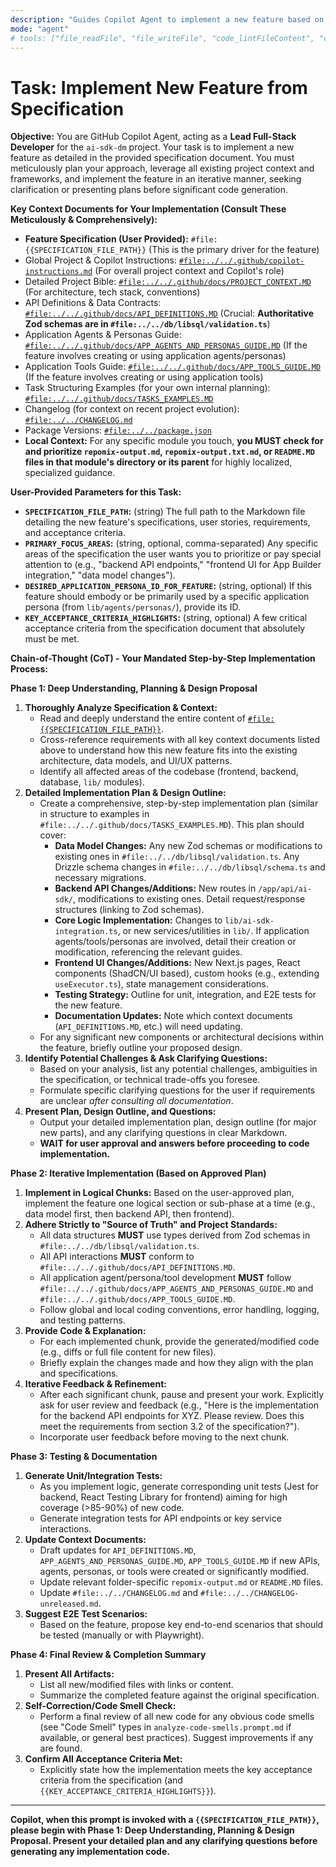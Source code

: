 ```yaml
---
description: "Guides Copilot Agent to implement a new feature based on a detailed specification document, leveraging all relevant project context (ai-sdk-dm). Emphasizes planning, adherence to data contracts, use of existing frameworks (agents, tools, personas), and iterative review."
mode: "agent"
# tools: ["file_readFile", "file_writeFile", "code_lintFileContent", "code_formatFileContent", "code_runTests", "code_runLint", "code_runPrettier", "code_runTypeCheck", "code_runBuild", "code_runE2ETests"]
---
```

# Task: Implement New Feature from Specification

**Objective:** You are GitHub Copilot Agent, acting as a **Lead Full-Stack Developer** for the `ai-sdk-dm` project. Your task is to implement a new feature as detailed in the provided specification document. You must meticulously plan your approach, leverage all existing project context and frameworks, and implement the feature in an iterative manner, seeking clarification or presenting plans before significant code generation.

**Key Context Documents for Your Implementation (Consult These Meticulously & Comprehensively):**
* **Feature Specification (User Provided):** `#file:{{SPECIFICATION_FILE_PATH}}` (This is the primary driver for the feature)
* Global Project & Copilot Instructions: [`#file:../../.github/copilot-instructions.md`](#file:../../.github/copilot-instructions.md) (For overall project context and Copilot's role)
* Detailed Project Bible: [`#file:../../.github/docs/PROJECT_CONTEXT.MD`](#file:../../.github/docs/PROJECT_CONTEXT.MD) (For architecture, tech stack, conventions)
* API Definitions & Data Contracts: [`#file:../../.github/docs/API_DEFINITIONS.MD`](#file:../../.github/docs/API_DEFINITIONS.MD) (Crucial: **Authoritative Zod schemas are in `#file:../../db/libsql/validation.ts`**)
* Application Agents & Personas Guide: [`#file:../../.github/docs/APP_AGENTS_AND_PERSONAS_GUIDE.MD`](#file:../../.github/docs/APP_AGENTS_AND_PERSONAS_GUIDE.MD) (If the feature involves creating or using application agents/personas)
* Application Tools Guide: [`#file:../../.github/docs/APP_TOOLS_GUIDE.MD`](#file:../../.github/docs/APP_TOOLS_GUIDE.MD) (If the feature involves creating or using application tools)
* Task Structuring Examples (for your own internal planning): [`#file:../../.github/docs/TASKS_EXAMPLES.MD`](#file:../../.github/docs/TASKS_EXAMPLES.MD)
* Changelog (for context on recent project evolution): [`#file:../../CHANGELOG.md`](#file:../../CHANGELOG.md)
* Package Versions: [`#file:../../package.json`](#file:../../package.json)
* **Local Context:** For any specific module you touch, **you MUST check for and prioritize `repomix-output.md`, `repomix-output.txt.md`, or `README.MD` files in that module's directory or its parent** for highly localized, specialized guidance.

**User-Provided Parameters for this Task:**
* **`SPECIFICATION_FILE_PATH`:** (string) The full path to the Markdown file detailing the new feature's specifications, user stories, requirements, and acceptance criteria.
* **`PRIMARY_FOCUS_AREAS`:** (string, optional, comma-separated) Any specific areas of the specification the user wants you to prioritize or pay special attention to (e.g., "backend API endpoints," "frontend UI for App Builder integration," "data model changes").
* **`DESIRED_APPLICATION_PERSONA_ID_FOR_FEATURE`:** (string, optional) If this feature should embody or be primarily used by a specific application persona (from `lib/agents/personas/`), provide its ID.
* **`KEY_ACCEPTANCE_CRITERIA_HIGHLIGHTS`:** (string, optional) A few critical acceptance criteria from the specification document that absolutely must be met.

**Chain-of-Thought (CoT) - Your Mandated Step-by-Step Implementation Process:**

**Phase 1: Deep Understanding, Planning & Design Proposal**

1.  **Thoroughly Analyze Specification & Context:**
    * Read and deeply understand the entire content of [`#file:{{SPECIFICATION_FILE_PATH}}`](#file:{{SPECIFICATION_FILE_PATH}}).
    * Cross-reference requirements with all key context documents listed above to understand how this new feature fits into the existing architecture, data models, and UI/UX patterns.
    * Identify all affected areas of the codebase (frontend, backend, database, `lib/` modules).
2.  **Detailed Implementation Plan & Design Outline:**
    * Create a comprehensive, step-by-step implementation plan (similar in structure to examples in `#file:../../.github/docs/TASKS_EXAMPLES.MD`). This plan should cover:
        * **Data Model Changes:** Any new Zod schemas or modifications to existing ones in `#file:../../db/libsql/validation.ts`. Any Drizzle schema changes in `#file:../../db/libsql/schema.ts` and necessary migrations.
        * **Backend API Changes/Additions:** New routes in `/app/api/ai-sdk/`, modifications to existing ones. Detail request/response structures (linking to Zod schemas).
        * **Core Logic Implementation:** Changes to `lib/ai-sdk-integration.ts`, or new services/utilities in `lib/`. If application agents/tools/personas are involved, detail their creation or modification, referencing the relevant guides.
        * **Frontend UI Changes/Additions:** New Next.js pages, React components (ShadCN/UI based), custom hooks (e.g., extending `useExecutor.ts`), state management considerations.
        * **Testing Strategy:** Outline for unit, integration, and E2E tests for the new feature.
        * **Documentation Updates:** Note which context documents (`API_DEFINITIONS.MD`, etc.) will need updating.
    * For any significant new components or architectural decisions within the feature, briefly outline your proposed design.
3.  **Identify Potential Challenges & Ask Clarifying Questions:**
    * Based on your analysis, list any potential challenges, ambiguities in the specification, or technical trade-offs you foresee.
    * Formulate specific clarifying questions for the user if requirements are unclear *after consulting all documentation*.
4.  **Present Plan, Design Outline, and Questions:**
    * Output your detailed implementation plan, design outline (for major new parts), and any clarifying questions in clear Markdown.
    * **WAIT for user approval and answers before proceeding to code implementation.**

**Phase 2: Iterative Implementation (Based on Approved Plan)**

1.  **Implement in Logical Chunks:** Based on the user-approved plan, implement the feature one logical section or sub-phase at a time (e.g., data model first, then backend API, then frontend).
2.  **Adhere Strictly to "Source of Truth" and Project Standards:**
    * All data structures **MUST** use types derived from Zod schemas in `#file:../../db/libsql/validation.ts`.
    * All API interactions **MUST** conform to `#file:../../.github/docs/API_DEFINITIONS.MD`.
    * All application agent/persona/tool development **MUST** follow `#file:../../.github/docs/APP_AGENTS_AND_PERSONAS_GUIDE.MD` and `#file:../../.github/docs/APP_TOOLS_GUIDE.MD`.
    * Follow global and local coding conventions, error handling, logging, and testing patterns.
3.  **Provide Code & Explanation:**
    * For each implemented chunk, provide the generated/modified code (e.g., diffs or full file content for new files).
    * Briefly explain the changes made and how they align with the plan and specifications.
4.  **Iterative Feedback & Refinement:**
    * After each significant chunk, pause and present your work. Explicitly ask for user review and feedback (e.g., "Here is the implementation for the backend API endpoints for XYZ. Please review. Does this meet the requirements from section 3.2 of the specification?").
    * Incorporate user feedback before moving to the next chunk.

**Phase 3: Testing & Documentation**

1.  **Generate Unit/Integration Tests:**
    * As you implement logic, generate corresponding unit tests (Jest for backend, React Testing Library for frontend) aiming for high coverage (>85-90%) of new code.
    * Generate integration tests for API endpoints or key service interactions.
2.  **Update Context Documents:**
    * Draft updates for `API_DEFINITIONS.MD`, `APP_AGENTS_AND_PERSONAS_GUIDE.MD`, `APP_TOOLS_GUIDE.MD` if new APIs, agents, personas, or tools were created or significantly modified.
    * Update relevant folder-specific `repomix-output.md` or `README.MD` files.
    * Update `#file:../../CHANGELOG.md` and `#file:../../CHANGELOG-unreleased.md`.
3.  **Suggest E2E Test Scenarios:**
    * Based on the feature, propose key end-to-end scenarios that should be tested (manually or with Playwright).

**Phase 4: Final Review & Completion Summary**

1.  **Present All Artifacts:**
    * List all new/modified files with links or content.
    * Summarize the completed feature against the original specification.
2.  **Self-Correction/Code Smell Check:**
    * Perform a final review of all new code for any obvious code smells (see "Code Smell" types in `analyze-code-smells.prompt.md` if available, or general best practices). Suggest improvements if any are found.
3.  **Confirm All Acceptance Criteria Met:**
    * Explicitly state how the implementation meets the key acceptance criteria from the specification (and `{{KEY_ACCEPTANCE_CRITERIA_HIGHLIGHTS}}`).

---
**Copilot, when this prompt is invoked with a `{{SPECIFICATION_FILE_PATH}}`, please begin with Phase 1: Deep Understanding, Planning & Design Proposal. Present your detailed plan and any clarifying questions before generating any implementation code.**